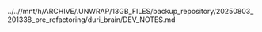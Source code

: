 ../..//mnt/h/ARCHIVE/.UNWRAP/13GB_FILES/backup_repository/20250803_201338_pre_refactoring/duri_brain/DEV_NOTES.md